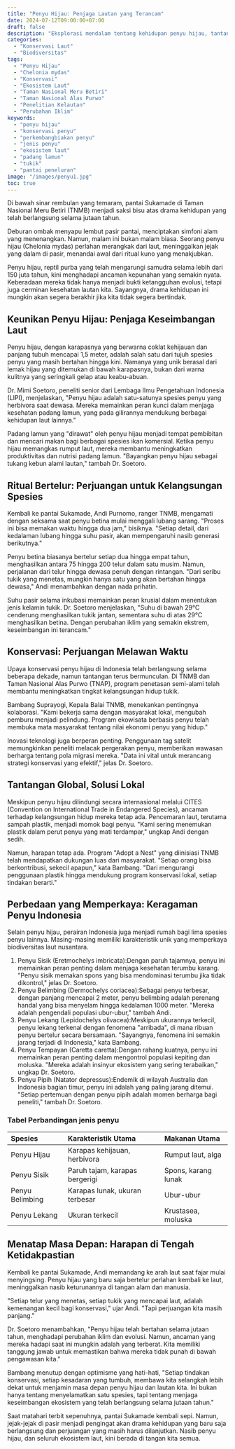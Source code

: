 ```yaml
---
title: "Penyu Hijau: Penjaga Lautan yang Terancam"
date: 2024-07-12T09:00:00+07:00
draft: false
description: "Eksplorasi mendalam tentang kehidupan penyu hijau, tantangan konservasi, dan upaya perlindungan di Indonesia."
categories: 
  - "Konservasi Laut"
  - "Biodiversitas"
tags:
  - "Penyu Hijau"
  - "Chelonia mydas"
  - "Konservasi"
  - "Ekosistem Laut"
  - "Taman Nasional Meru Betiri"
  - "Taman Nasional Alas Purwo"
  - "Penelitian Kelautan"
  - "Perubahan Iklim"
keywords:
  - "penyu hijau"
  - "konservasi penyu"
  - "perkembangbiakan penyu"
  - "jenis penyu"
  - "ekosistem laut"
  - "padang lamun"
  - "tukik"
  - "pantai peneluran"
image: "/images/penyu1.jpg"
toc: true
---
```


Di bawah sinar rembulan yang temaram, pantai Sukamade di Taman Nasional Meru Betiri (TNMB) menjadi saksi bisu atas drama kehidupan yang telah berlangsung selama jutaan tahun. 

Deburan ombak menyapu lembut pasir pantai, menciptakan simfoni alam yang menenangkan. Namun, malam ini bukan malam biasa. Seorang penyu hijau (Chelonia mydas) perlahan merangkak dari laut, meninggalkan jejak yang dalam di pasir, menandai awal dari ritual kuno yang menakjubkan.

Penyu hijau, reptil purba yang telah mengarungi samudra selama lebih dari 150 juta tahun, kini menghadapi ancaman kepunahan yang semakin nyata. Keberadaan mereka tidak hanya menjadi bukti ketangguhan evolusi, tetapi juga cerminan kesehatan lautan kita. Sayangnya, drama kehidupan ini mungkin akan segera berakhir jika kita tidak segera bertindak.

## Keunikan Penyu Hijau: Penjaga Keseimbangan Laut

Penyu hijau, dengan karapasnya yang berwarna coklat kehijauan dan panjang tubuh mencapai 1,5 meter, adalah salah satu dari tujuh spesies penyu yang masih bertahan hingga kini. Namanya yang unik berasal dari lemak hijau yang ditemukan di bawah karapasnya, bukan dari warna kulitnya yang seringkali gelap atau keabu-abuan.

Dr. Mimi Soetoro, peneliti senior dari Lembaga Ilmu Pengetahuan Indonesia (LIPI), menjelaskan, "Penyu hijau adalah satu-satunya spesies penyu yang herbivora saat dewasa. Mereka memainkan peran kunci dalam menjaga kesehatan padang lamun, yang pada gilirannya mendukung berbagai kehidupan laut lainnya."

Padang lamun yang "dirawat" oleh penyu hijau menjadi tempat pembibitan dan mencari makan bagi berbagai spesies ikan komersial. Ketika penyu hijau memangkas rumput laut, mereka membantu meningkatkan produktivitas dan nutrisi padang lamun. "Bayangkan penyu hijau sebagai tukang kebun alami lautan," tambah Dr. Soetoro.

## Ritual Bertelur: Perjuangan untuk Kelangsungan Spesies

Kembali ke pantai Sukamade, Andi Purnomo, ranger TNMB, mengamati dengan seksama saat penyu betina mulai menggali lubang sarang. "Proses ini bisa memakan waktu hingga dua jam," bisiknya. "Setiap detail, dari kedalaman lubang hingga suhu pasir, akan mempengaruhi nasib generasi berikutnya."

Penyu betina biasanya bertelur setiap dua hingga empat tahun, menghasilkan antara 75 hingga 200 telur dalam satu musim. Namun, perjalanan dari telur hingga dewasa penuh dengan rintangan. "Dari seribu tukik yang menetas, mungkin hanya satu yang akan bertahan hingga dewasa," Andi menambahkan dengan nada prihatin.

Suhu pasir selama inkubasi memainkan peran krusial dalam menentukan jenis kelamin tukik. Dr. Soetoro menjelaskan, "Suhu di bawah 29°C cenderung menghasilkan tukik jantan, sementara suhu di atas 29°C menghasilkan betina. Dengan perubahan iklim yang semakin ekstrem, keseimbangan ini terancam."

## Konservasi: Perjuangan Melawan Waktu

Upaya konservasi penyu hijau di Indonesia telah berlangsung selama beberapa dekade, namun tantangan terus bermunculan. Di TNMB dan Taman Nasional Alas Purwo (TNAP), program penetasan semi-alami telah membantu meningkatkan tingkat kelangsungan hidup tukik.

Bambang Suprayogi, Kepala Balai TNMB, menekankan pentingnya kolaborasi. "Kami bekerja sama dengan masyarakat lokal, mengubah pemburu menjadi pelindung. Program ekowisata berbasis penyu telah membuka mata masyarakat tentang nilai ekonomi penyu yang hidup."

Inovasi teknologi juga berperan penting. Penggunaan tag satelit memungkinkan peneliti melacak pergerakan penyu, memberikan wawasan berharga tentang pola migrasi mereka. "Data ini vital untuk merancang strategi konservasi yang efektif," jelas Dr. Soetoro.

## Tantangan Global, Solusi Lokal

Meskipun penyu hijau dilindungi secara internasional melalui CITES (Convention on International Trade in Endangered Species), ancaman terhadap kelangsungan hidup mereka tetap ada. Pencemaran laut, terutama sampah plastik, menjadi momok bagi penyu. "Kami sering menemukan plastik dalam perut penyu yang mati terdampar," ungkap Andi dengan sedih.

Namun, harapan tetap ada. Program "Adopt a Nest" yang diinisiasi TNMB telah mendapatkan dukungan luas dari masyarakat. "Setiap orang bisa berkontribusi, sekecil apapun," kata Bambang. "Dari mengurangi penggunaan plastik hingga mendukung program konservasi lokal, setiap tindakan berarti."

## Perbedaan yang Memperkaya: Keragaman Penyu Indonesia

Selain penyu hijau, perairan Indonesia juga menjadi rumah bagi lima spesies penyu lainnya. Masing-masing memiliki karakteristik unik yang memperkaya biodiversitas laut nusantara.

1.  Penyu Sisik (Eretmochelys imbricata):Dengan paruh tajamnya, penyu ini memainkan peran penting dalam menjaga kesehatan terumbu karang. "Penyu sisik memakan spons yang bisa mendominasi terumbu jika tidak dikontrol," jelas Dr. Soetoro.
2.  Penyu Belimbing (Dermochelys coriacea):Sebagai penyu terbesar, dengan panjang mencapai 2 meter, penyu belimbing adalah perenang handal yang bisa menyelam hingga kedalaman 1000 meter. "Mereka adalah pengendali populasi ubur-ubur," tambah Andi.
3.  Penyu Lekang (Lepidochelys olivacea):Meskipun ukurannya terkecil, penyu lekang terkenal dengan fenomena "arribada", di mana ribuan penyu bertelur secara bersamaan. "Sayangnya, fenomena ini semakin jarang terjadi di Indonesia," kata Bambang.
4.  Penyu Tempayan (Caretta caretta):Dengan rahang kuatnya, penyu ini memainkan peran penting dalam mengontrol populasi kepiting dan moluska. "Mereka adalah insinyur ekosistem yang sering terabaikan," ungkap Dr. Soetoro.
5.  Penyu Pipih (Natator depressus):Endemik di wilayah Australia dan Indonesia bagian timur, penyu ini adalah yang paling jarang ditemui. "Setiap pertemuan dengan penyu pipih adalah momen berharga bagi peneliti," tambah Dr. Soetoro.

### Tabel Perbandingan jenis penyu

| Spesies       | Karakteristik Utama                    | Makanan Utama        |
|:--------------|:---------------------------------------|:---------------------|
| Penyu Hijau   | Karapas kehijauan, herbivora           | Rumput laut, alga    |
| Penyu Sisik   | Paruh tajam, karapas bergerigi         | Spons, karang lunak  |
| Penyu Belimbing| Karapas lunak, ukuran terbesar        | Ubur-ubur            |
| Penyu Lekang  | Ukuran terkecil                        | Krustasea, moluska   |
    

## Menatap Masa Depan: Harapan di Tengah Ketidakpastian

Kembali ke pantai Sukamade, Andi memandang ke arah laut saat fajar mulai menyingsing. Penyu hijau yang baru saja bertelur perlahan kembali ke laut, meninggalkan nasib keturunannya di tangan alam dan manusia.

"Setiap telur yang menetas, setiap tukik yang mencapai laut, adalah kemenangan kecil bagi konservasi," ujar Andi. "Tapi perjuangan kita masih panjang."

Dr. Soetoro menambahkan, "Penyu hijau telah bertahan selama jutaan tahun, menghadapi perubahan iklim dan evolusi. Namun, ancaman yang mereka hadapi saat ini mungkin adalah yang terberat. Kita memiliki tanggung jawab untuk memastikan bahwa mereka tidak punah di bawah pengawasan kita."

Bambang menutup dengan optimisme yang hati-hati, "Setiap tindakan konservasi, setiap kesadaran yang tumbuh, membawa kita selangkah lebih dekat untuk menjamin masa depan penyu hijau dan lautan kita. Ini bukan hanya tentang menyelamatkan satu spesies, tapi tentang menjaga keseimbangan ekosistem yang telah berlangsung selama jutaan tahun."

Saat matahari terbit sepenuhnya, pantai Sukamade kembali sepi. Namun, jejak-jejak di pasir menjadi pengingat akan drama kehidupan yang baru saja berlangsung dan perjuangan yang masih harus dilanjutkan. Nasib penyu hijau, dan seluruh ekosistem laut, kini berada di tangan kita semua.